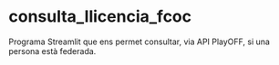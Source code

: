 # consulta_llicencia_fcoc
Programa Streamlit que ens permet consultar, via API PlayOFF, si una persona està federada.
